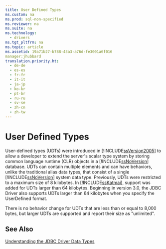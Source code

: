 ```yaml
---
title: User Defined Types
ms.custom: na
ms.prod: sql-non-specified
ms.reviewer: na
ms.suite: na
ms.technology: 
  - drivers
ms.tgt_pltfrm: na
ms.topic: article
ms.assetid: 19a71b27-b788-43a3-a76d-fe3001a6f016
manager:jhubbard
translation.priority.ht: 
  - de-de
  - es-es
  - fr-fr
  - it-it
  - ja-jp
  - ko-kr
  - pt-br
  - ru-ru
  - sv-se
  - zh-cn
  - zh-tw
---
```

# User Defined Types
  User\-defined types \(UDTs\) were introduced in [!INCLUDE[ssVersion2005](../content/includes/ssVersion2005_md.md)] to allow a developer to extend the server's scalar type system by storing common language runtime \(CLR\) objects in a [!INCLUDE[ssNoVersion](../content/includes/ssNoVersion_md.md)] database. UDTs can contain multiple elements and can have behaviors, unlike the traditional alias data types, that consist of a single [!INCLUDE[ssNoVersion](../content/includes/ssNoVersion_md.md)] system data type. Previously, UDTs were restricted to a maximum size of 8 kilobytes. In [!INCLUDE[ssKatmai](../content/includes/ssKatmai_md.md)], support was added for UDTs larger than 64 kilobytes. Beginning in version 3.0, the JDBC Driver also supports UDTs larger than 64 kilobytes when you specify the UserDefined format.  
  
 There is no behavior change for UDTs that are less than or equal to 8,000 bytes, but larger UDTs are supported and report their size as "unlimited".  
  
## See Also  
 [Understanding the JDBC Driver Data Types](../content/Understanding-the-JDBC-Driver-Data-Types.md)  
  
  